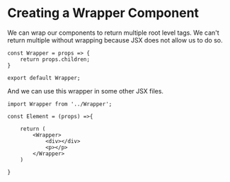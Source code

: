 # Creating a Wrapper Component

We can wrap our components to return multiple root level tags. We can't return multiple without wrapping because JSX does not allow us to do so.

```
const Wrapper = props => {
	return props.children;
}

export default Wrapper;
```

And we can use this wrapper in some other JSX files.

```
import Wrapper from '../Wrapper';

const Element = (props) =>{

	return (
		<Wrapper>
			<div></div>
			<p></p>
		</Wrapper>
	)

}
```